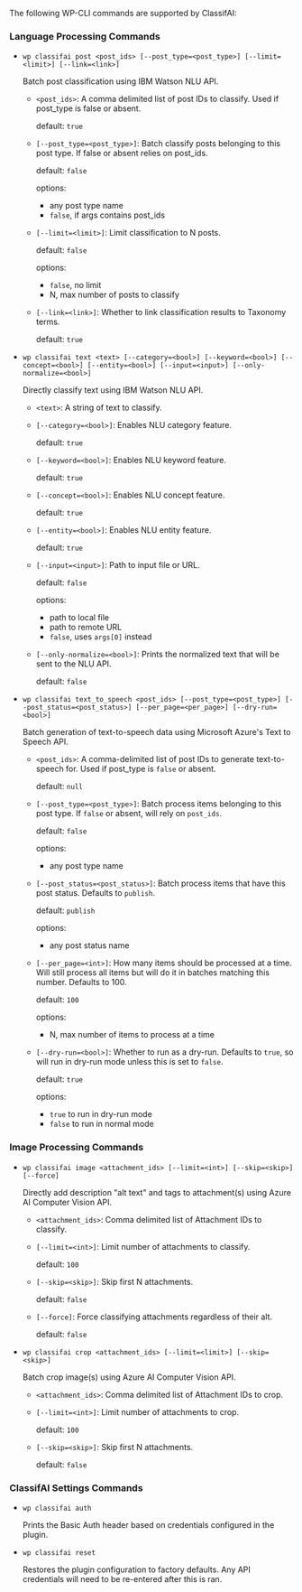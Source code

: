 The following WP-CLI commands are supported by ClassifAI:

### Language Processing Commands

* `wp classifai post <post_ids> [--post_type=<post_type>] [--limit=<limit>] [--link=<link>]`

  Batch post classification using IBM Watson NLU API.

  * `<post_ids>`: A comma delimited list of post IDs to classify. Used if post_type is false or absent.

    default: `true`

  * `[--post_type=<post_type>]`: Batch classify posts belonging to this post type. If false or absent relies on post_ids.

    default: `false`

    options:

    - any post type name
    - `false`, if args contains post_ids

  * `[--limit=<limit>]`: Limit classification to N posts.

    default: `false`

    options:

    - `false`, no limit
    - N, max number of posts to classify

  * `[--link=<link>]`: Whether to link classification results to Taxonomy terms.

    default: `true`

* `wp classifai text <text> [--category=<bool>] [--keyword=<bool>] [--concept=<bool>] [--entity=<bool>] [--input=<input>] [--only-normalize=<bool>]`

  Directly classify text using IBM Watson NLU API.

  * `<text>`: A string of text to classify.

  * `[--category=<bool>]`: Enables NLU category feature.

    default: `true`

  * `[--keyword=<bool>]`: Enables NLU keyword feature.

    default: `true`

  * `[--concept=<bool>]`: Enables NLU concept feature.

    default: `true`

  * `[--entity=<bool>]`: Enables NLU entity feature.

    default: `true`

  * `[--input=<input>]`: Path to input file or URL.

    default: `false`

    options:

    - path to local file
    - path to remote URL
    - `false`, uses `args[0]` instead

  * `[--only-normalize=<bool>]`: Prints the normalized text that will be sent to the NLU API.

    default: `false`

* `wp classifai text_to_speech <post_ids> [--post_type=<post_type>] [--post_status=<post_status>] [--per_page=<per_page>] [--dry-run=<bool>]`

  Batch generation of text-to-speech data using Microsoft Azure's Text to Speech API.

  * `<post_ids>`: A comma-delimited list of post IDs to generate text-to-speech for. Used if post_type is `false` or absent.

    default: `null`

  * `[--post_type=<post_type>]`: Batch process items belonging to this post type. If `false` or absent, will rely on `post_ids`.

    default: `false`

    options:

    * any post type name

  * `[--post_status=<post_status>]`: Batch process items that have this post status. Defaults to `publish`.

    default: `publish`

    options:

    * any post status name

  * `[--per_page=<int>]`: How many items should be processed at a time. Will still process all items but will do it in batches matching this number. Defaults to 100.

    default: `100`

    options:

    * N, max number of items to process at a time

  * `[--dry-run=<bool>]`: Whether to run as a dry-run. Defaults to `true`, so will run in dry-run mode unless this is set to `false`.

    default: `true`

    options:

    * `true` to run in dry-run mode
    * `false` to run in normal mode

### Image Processing Commands

* `wp classifai image <attachment_ids> [--limit=<int>] [--skip=<skip>] [--force]`

  Directly add description "alt text" and tags to attachment(s) using Azure AI Computer Vision API.

  * `<attachment_ids>`: Comma delimited list of Attachment IDs to classify.

  * `[--limit=<int>]`: Limit number of attachments to classify.

    default: `100`

  * `[--skip=<skip>]`: Skip first N attachments.

    default: `false`

  * `[--force]`: Force classifying attachments regardless of their alt.

    default: `false`

* `wp classifai crop <attachment_ids> [--limit=<limit>] [--skip=<skip>]`

  Batch crop image(s) using Azure AI Computer Vision API.

  * `<attachment_ids>`: Comma delimited list of Attachment IDs to crop.

  * `[--limit=<int>]`: Limit number of attachments to crop.

	default: `100`

  * `[--skip=<skip>]`: Skip first N attachments.

	default: `false`

### ClassifAI Settings Commands

* `wp classifai auth`

  Prints the Basic Auth header based on credentials configured in the plugin.

* `wp classifai reset`

  Restores the plugin configuration to factory defaults. Any API credentials will need to be re-entered after this is ran.

